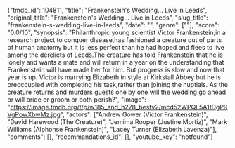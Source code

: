 {"tmdb_id": 104811, "title": "Frankenstein's Wedding... Live in Leeds", "original_title": "Frankenstein's Wedding... Live in Leeds", "slug_title": "frankenstein-s-wedding-live-in-leeds", "date": "", "genre": [""], "score": "0.0/10", "synopsis": "Philanthropic young scientist Victor Frankenstein,in a research project to conquer disease,has fashioned a creature out of parts of human anatomy but it is less perfect than he had hoped and flees to live among the derelicts of Leeds.The creature has told Frankenstein that he is lonely and wants a mate and will return in a year on the understanding that Frankenstein will have made her for him. But progress is slow and now that year is up. Victor is marrying Elizabeth in style at Kirkstall Abbey but he is preoccupied with completing his task,rather than joining the nuptials. As the creature returns and murders guests one by one will the wedding go ahead or will bride or groom or both perish?", "image": "https://image.tmdb.org/t/p/w185_and_h278_bestv2/mcd52WPQL5A1tDgP9VgPowXbwMz.jpg", "actors": ["Andrew Gower (Victor Frankenstein)", "David Harewood (The Creature)", "Jemima Rooper (Justine Mortiz)", "Mark Williams (Alphonse Frankenstein)", "Lacey Turner (Elizabeth Lavenza)"], "comments": [], "recommandations_id": [], "youtube_key": "notfound"}